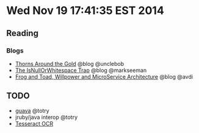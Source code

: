 # Wed Nov 19 17:41:35 EST 2014

## Reading
### Blogs
  - [Thorns Around the Gold](http://blog.cleancoder.com/uncle-bob/2014/11/19/GoingForTheGold.html) @blog @unclebob
  - [The IsNullOrWhitespace Trap](http://blog.ploeh.dk/2014/11/18/the-isnullorwhitespace-trap/) @blog @markseeman
  - [Frog and Toad, Willpower and MicroService Architecture](http://devblog.avdi.org/2014/11/19/frog-and-toad-willpower-and-microservice-architecture/) @blog @avdi

## TODO
  - [guava](https://code.google.com/p/guava-libraries/wiki/GuavaExplained) @totry
  - jruby/java interop @totry
  - [Tesseract OCR](https://code.google.com/p/tesseract-ocr/)
